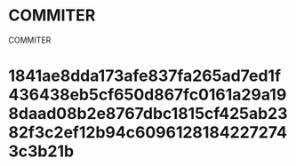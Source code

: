 # COMMITER
COMMITER






# 1841ae8dda173afe837fa265ad7ed1f436438eb5cf650d867fc0161a29a198daad08b2e8767dbc1815cf425ab2382f3c2ef12b94c60961281842272743c3b21b
